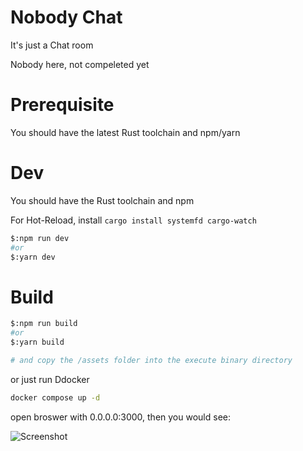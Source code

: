 # Nobody Chat

It's just a Chat room

Nobody here, not compeleted yet

# Prerequisite

You should have the latest Rust toolchain and npm/yarn

# Dev

You should have the Rust toolchain and npm

For Hot-Reload, install `cargo install systemfd cargo-watch`

```bash
$:npm run dev
#or
$:yarn dev
```

# Build

```bash
$:npm run build
#or
$:yarn build

# and copy the /assets folder into the execute binary directory
```

or just run Ddocker

```bash
docker compose up -d
```

open broswer with 0.0.0.0:3000, then you would see:

![Screenshot]("https://github.com/dvorakchen/nobody-chat/raw/master/docs/screenshot.jpg")